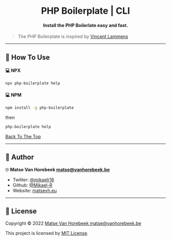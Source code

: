 <h1 id="title" align="center">PHP Boilerplate | CLI</h1>

<h4 align="center">Install the PHP Boilerlate easy and fast.</h4>

> The PHP Boilerplate is inspired by [Vincent Lammens](https://vincentlammens.be)

---

<h2 id="how-to-use">🤔 How To Use</h2>

#### 💻 NPX

```sh
npx php-boilerplate help
```

#### 💻 NPM

```sh
npm install -g php-boilerplate
```

then

```sh
php-boilerplate help
```

[Back To The Top](#title)

---

<h2 id="author">👤 Author</h2>

🤓 **Matse Van Horebeek <matse@vanhorebeek.be>**

- Twitter: [@mikaelr16](https://twitter.com/matsevh)
- Github: [@Mikael-R](https://github.com/matse2005)
- Website: [matsevh.eu](https://matsevh.eu)

---

<h2 id="license">🔏 License</h2>

Copyright © 2022 [Matse Van Horebeek <matse@vanhorebeek.be>](https://matsevh.eu)

This project is licensed by [MIT License](https://api.github.com/licenses/mit).

